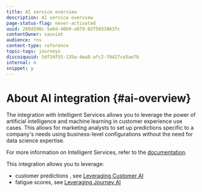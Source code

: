 ```yaml
---
title: AI service overview
description: AI service overview
page-status-flag: never-activated
uuid: 269d590c-5a6d-40b9-a879-02f5033863fc
contentOwner: sauviat
audience: rns
content-type: reference
topic-tags: journeys
discoiquuid: 5df34f55-135a-4ea8-afc2-f9427ce5ae7b
internal: n
snippet: y
---
```


# About AI integration {#ai-overview}

The integration with Intelligent Services allows you to leverage the power of artificial intelligence and machine learning in customer experience use cases. This allows for marketing analysts to set up predictions specific to a company's needs using business-level configurations without the need for data science expertise. 

For more information on Intelligent Services, refer to the [documentation](https://docs.adobe.com/content/help/en/experience-platform/intelligent-services/home.html).  

This integration allows you to leverage:

* customer predictions , see [Leveraging Customer AI](../ai-services/leveraging-customer-ai.md)
* fatigue scores, see [Leveraging Journey AI](../ai-services/leveraging-fatigue-scores.md)


 